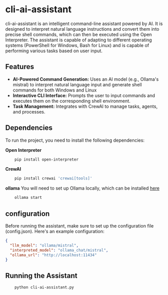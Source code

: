 # cli-ai-assistant
cli-ai-assistant is an intelligent command-line assistant powered by AI. It is designed to interpret natural language instructions and convert them into precise shell commands, which can then be executed using the Open Interpreter. The assistant is capable of adapting to different operating systems (PowerShell for Windows, Bash for Linux) and is capable of performing various tasks based on user input.

## Features
* **AI-Powered Command Generation:** Uses an AI model (e.g., Ollama's mistral) to interpret natural language input and generate shell commands for both Windows and Linux
* **Interactive CLI Interface:** Prompts the user to input commands and executes them on the corresponding shell environment.
* **Task Management:** Integrates with CrewAI to manage tasks, agents, and processes.

## Dependencies
To run the project, you need to install the following dependencies:

**Open Interpreter**
```bash
    pip install open-interpreter
```

**CrewAI**
```bash
    pip install crewai 'crewai[tools]'
```

**ollama**
You will need to set up Ollama locally, which can be installed [here](https://ollama.com/)

```bash
    ollama start
```

## configuration
Before running the assistant, make sure to set up the configuration file (config.json). Here's an example configuration:

```json
{
  "llm_model": "ollama/mistral",
  "interpreted_model": "ollama_chat/mistral",
  "ollama_url": "http://localhost:11434"
}
```

## Running the Assistant
```bash
    python cli-ai-assistant.py
```